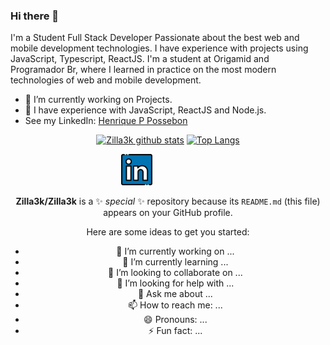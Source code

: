 ### Hi there 👋

I'm a Student Full Stack Developer Passionate about the best web and mobile
development technologies. I have experience with projects using JavaScript,
Typescript, ReactJS. I'm a student at Origamid
and Programador Br, where I learned in practice on the most modern technologies of web
and mobile development.

- 🔭 I’m currently working on Projects.
- 🌱 I have experience with JavaScript, ReactJS and Node.js.
- See my LinkedIn: [Henrique P Possebon](https://www.linkedin.com/in/henrique-pelanda/)

<div align="center" >

[![Zilla3k github stats](https://github-readme-stats.vercel.app/api?username=zilla3k&show_icons=true&theme=radical&bg_color=30,0d0d0d,191919&title_color=fff&text_color=fff&icon_color=79ff97)](https://github.com/anuraghazra/github-readme-stats)
[![Top Langs](https://github-readme-stats.vercel.app/api/top-langs/?username=zilla3k&layout=compact&theme=radical&bg_color=30,0d0d0d,191919&title_color=fff&text_color=fff&icon_color=79ff97)](https://github.com/anuraghazra/github-readme-stats)

<div style="align-self: center;align-items: center; display: flex; justify-content: space-between; width: 150px;" >
    <a href="https://www.linkedin.com/in/henrique-pelanda/">
    <img src="https://github.com/Zilla3k/zilla3k/blob/main/github/linkedin.png" alt="LinkedIn" height="50">
  </a>
</div>

**Zilla3k/Zilla3k** is a ✨ _special_ ✨ repository because its `README.md` (this file) appears on your GitHub profile.

Here are some ideas to get you started:

- 🔭 I’m currently working on ...
- 🌱 I’m currently learning ...
- 👯 I’m looking to collaborate on ...
- 🤔 I’m looking for help with ...
- 💬 Ask me about ...
- 📫 How to reach me: ...
- 😄 Pronouns: ...
- ⚡ Fun fact: ...
